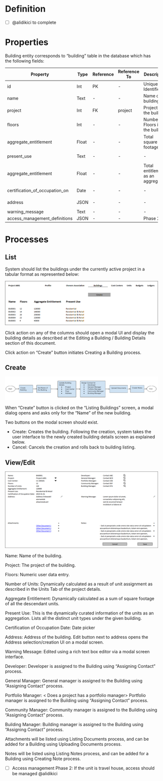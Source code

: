 # Definition

- [ ] @alidikici to complete

# Properties
Building entity corresponds to “building” table in the database which has the following fields:

| Property  | Type   | Reference | Reference To | Description | Method
| ------    | ------ | ------    | ------       | ------      | ------
id|Int|PK|-|Unique Identifier|Auto generated
name|Text|-|-|Name of the building|User entry
project|Int|FK|project|Project of the building|Searchable Dropdown
floors|Int|-|-|Number of Floors in the building|User entry
aggregate_entitlement|Float|-|-|Total square footage|Dynamic Calculation
present_use|Text|-|-|-|Dynamic Calculation
aggregate_entitlement|Float|-|-|Total entitlements as an aggregate|Dynamic Calculation
certification_of_occupation_on|Date|-|-|-|Date Picker
address|JSON|-|-|-|Google Maps
warning_message|Text|-|-|-|User entry
access_management_definitions|JSON|-|-|Phase 2|Phase 2

# Processes

## List

System should list the buildings under the currently active project in a tabular format as represented below:

![image](uploads/5352aa9c6b0a994ae8739a1f268e2733/image.png)

Click action on any of the columns should open a modal UI and display the building details as described at the Editing a Building / Building Details section of this document.

Click action on “Create” button initiates Creating a Building process.

## Create

![image](uploads/827d7a58c8e7c49dcf3912de8b718e32/image.png)

When “Create” button is clicked on the “Listing Buildings” screen, a modal dialog opens and asks only for the “Name” of the new building. 

Two buttons on the modal screen should exist. 
* Create: Creates the building. Following the creation, system takes the user interface to the newly created building details screen as explained below.
* Cancel: Cancels the creation and rolls back to building listing.

## View/Edit

![image](uploads/a6db1327a3663302cd01ec2569612045/image.png)

Name: Name of the building.

Project: The project of the building.

Floors: Numeric user data entry.

Number of Units: Dynamically calculated as a result of unit assignment as described in the Units Tab of the project details.

Aggregate Entitlement: Dynamically calculated as a sum of square footage of all the descendant units.

Present Use: This is the dynamically curated information of the units as an aggregation. Lists all the distinct unit types under the given building.

Certification of Occupation Date: Date picker

Address: Address of the building. Edit button next to address opens the Address selection/creation UI on a modal screen.

Warning Message: Edited using a rich text box editor via a modal screen interface.

Developer: Developer is assigned to the Building  using “Assigning Contact” process.

General Manager: General manager is assigned to the Building  using “Assigning Contact” process.

Portfolio Manager: <<TODO> Does a project has a portfolio manager> Portfolio manager is assigned to the Building  using “Assigning Contact” process.

Community Manager: Community manager is assigned to the Building  using “Assigning Contact” process.

Building Manager: Building manager is assigned to the Building  using “Assigning Contact” process.

Attachments will be listed using Listing Documents process, and can be added for a Building  using Uploading Documents process.

Notes will be listed using Listing Notes process, and can be added for a Building  using Creating Note process.

* [ ] Access management Phase 2: If the unit is travel house, access should be managed @alidikici
